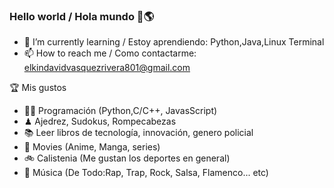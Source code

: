 ### Hello world / Hola mundo 👋🌎







- 🌱 I’m currently learning / Estoy aprendiendo: Python,Java,Linux Terminal
- 📫 How to reach me / Como contactarme: elkindavidvasquezrivera801@gmail.com

🏆 Mis gustos
- 👨‍💻 Programación (Python,C/C++, JavasScript)
- ♟ Ajedrez, Sudokus, Rompecabezas
- 📚 Leer libros de tecnología, innovación, genero policial
- 💢 Movies (Anime, Manga, series)
- 🚲 Calistenia (Me gustan los deportes en general)
- 🎤 Música (De Todo:Rap, Trap, Rock, Salsa, Flamenco... etc)
<!-- BLOG-POST-LIST:END -->
